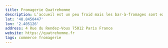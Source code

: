 ```yaml
---
title: Fromagerie Quatrehomme
description: L’accueil est un peu froid mais les bar-à-fromages sont excellents. Gruyère suisse et le petit fiancé des Pyrénées sont à se taper le cul par terre ! 😜
lat: '48.8450447'
lon: '2.405126'
address: 4 Rue du Rendez-Vous 75012 Paris France
website: https://quatrehomme.fr
tags: commerce fromagerie
---
```

